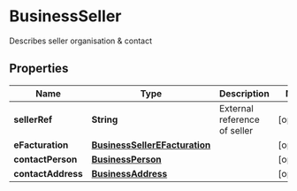 

# BusinessSeller

Describes seller organisation & contact

## Properties

| Name | Type | Description | Notes |
|------------ | ------------- | ------------- | -------------|
|**sellerRef** | **String** | External reference of seller |  [optional] |
|**eFacturation** | [**BusinessSellerEFacturation**](BusinessSellerEFacturation.md) |  |  [optional] |
|**contactPerson** | [**BusinessPerson**](BusinessPerson.md) |  |  [optional] |
|**contactAddress** | [**BusinessAddress**](BusinessAddress.md) |  |  [optional] |



